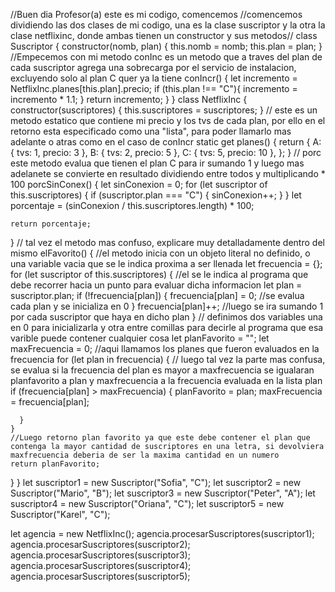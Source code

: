 //Buen dia Profesor(a) este es mi codigo, comencemos
//comencemos dividiendo las dos clases de mi codigo, una es la clase suscriptor y la otra la clase netflixinc, donde ambas tienen un constructor y sus metodos//
class Suscriptor {
  constructor(nomb, plan) {
    this.nomb = nomb;
    this.plan = plan;
  } 
 //Empecemos con mi metodo conInc es un metodo que a traves del plan de cada suscriptor agrega una sobrecarga por el servicio de instalacion, excluyendo solo al plan C quer ya la tiene 
  conIncr() {
    let incremento = NetflixInc.planes[this.plan].precio;
    if (this.plan !== "C"){
        incremento = incremento * 1.1;
    }
    return incremento;
  }
}
class NetflixInc {
  constructor(suscriptores) {
    this.suscriptores = suscriptores;
  }
  // este es un metodo estatico que contiene mi precio y los tvs de cada plan, por ello en el retorno esta especificado como una "lista", para poder llamarlo mas adelante o atras como en el caso de conIncr 
  static get planes() {
    return {
      A: { tvs: 1, precio: 3 },
      B: { tvs: 2, precio: 5 },
      C: { tvs: 5, precio: 10 },
    };
  }
  // porc este metodo evalua que tienen el plan C para ir sumando 1 y luego mas adelanete se convierte en resultado dividiendo entre todos y multiplicando * 100
    porcSinConex() {
    let sinConexion = 0;
    for (let suscriptor of this.suscriptores) {
      if (suscriptor.plan === "C") {
        sinConexion++;
      }
    }
    let porcentaje = (sinConexion / this.suscriptores.length) * 100;

    return porcentaje;
  }
  // tal vez el metodo mas confuso, explicare muy detalladamente dentro del mismo
  elFavorito() {
          //el metodo inicia con un objeto literal no definido, o una variable vacia que se le indica proxima a ser llenada
    let frecuencia = {};
    for (let suscriptor of this.suscriptores) {
        //el se le indica al programa que debe recorrer hacia un punto para evaluar dicha informacion
      let plan = suscriptor.plan;
      if (!frecuencia[plan]) {
        frecuencia[plan] = 0;
        //se evalua cada plan y se inicializa en 0
      } 
      frecuencia[plan]++;
      //luego se ira sumando 1 por cada suscriptor que haya en dicho plan
    } 
    // definimos dos variables una en 0 para inicializarla y otra entre comillas para decirle al programa que esa varible puede contener cualquier cosa
    let planFavorito = "";
    let maxFrecuencia = 0;
            //aqui llamamos los planes que fueron evaluados en la frecuencia
    for (let plan in frecuencia) {
// luego tal vez la parte mas confusa, se evalua si la frecuencia del plan es mayor a maxfrecuencia se igualaran planfavorito a plan y maxfrecuencia a la frecuencia evaluada en la lista plan
      if (frecuencia[plan] > maxFrecuencia) {
        planFavorito = plan;
        maxFrecuencia = frecuencia[plan];
    
      }
    }
    //Luego retorno plan favorito ya que este debe contener el plan que contenga la mayor cantidad de suscriptores en una letra, si devolviera maxfrecuencia deberia de ser la maxima cantidad en un numero
    return planFavorito;
  }
}
let suscriptor1 = new Suscriptor("Sofia", "C");
let suscriptor2 = new Suscriptor("Mario", "B");
let suscriptor3 = new Suscriptor("Peter", "A");
let suscriptor4 = new Suscriptor("Oriana", "C");
let suscriptor5 = new Suscriptor("Karel", "C");

let agencia = new NetflixInc();
agencia.procesarSuscriptores(suscriptor1);
agencia.procesarSuscriptores(suscriptor2);
agencia.procesarSuscriptores(suscriptor3);
agencia.procesarSuscriptores(suscriptor4);
agencia.procesarSuscriptores(suscriptor5);
